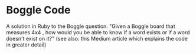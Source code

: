 Boggle Code
===========

A solution in Ruby to the Boggle question. "Given a Boggle board that measures 4x4 , how would you be able to know if a word exists or if a word doesn't exist on it?" (see also: this Medium article which explains the code in greater detail) 
